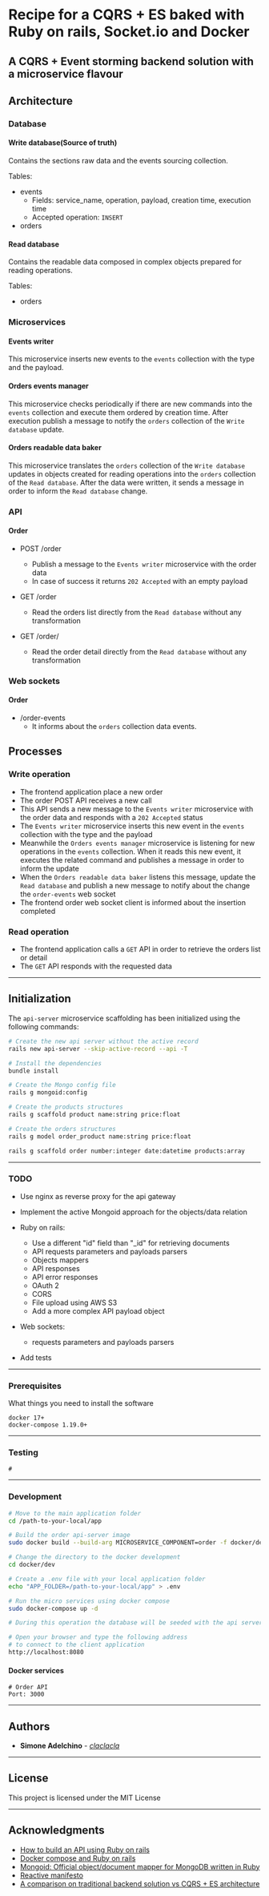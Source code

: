 # Recipe for a CQRS + ES baked with Ruby on rails, Socket.io and Docker

## **A CQRS + Event storming backend solution with a microservice flavour**

## Architecture

### **Database**

#### Write database(Source of truth)
Contains the sections raw data and the events sourcing collection.

Tables:
* events
    * Fields: service_name, operation, payload, creation time, execution time
    * Accepted operation: `INSERT`
* orders

#### Read database
Contains the readable data composed in complex objects prepared for reading operations.

Tables:
* orders

### **Microservices**

#### Events writer
This microservice inserts new events to the `events` collection with the type and the payload.

#### Orders events manager
This microservice checks periodically if there are new commands into the `events` collection and execute them ordered by creation time.
After execution publish a message to notify the `orders` collection of the `Write database` update.

#### Orders readable data baker
This microservice translates the `orders` collection of the `Write database` updates in objects created for reading operations into the `orders` collection of the `Read database`.
After the data were written, it sends a message in order to inform the `Read database` change.

### **API**

#### Order

* POST /order
    * Publish a message to the `Events writer` microservice with the order data
    * In case of success it returns `202 Accepted` with an empty payload

* GET /order
    * Read the orders list directly from the `Read database` without any transformation

* GET /order/<order id>
    * Read the order detail directly from the `Read database` without any transformation

### **Web sockets**

#### Order

* /order-events
    * It informs about the `orders` collection data events.

## Processes

### **Write operation**

* The frontend application place a new order
* The order POST API receives a new call
* This API sends a new message to the `Events writer` microservice with the order data and responds with a `202 Accepted` status
* The `Events writer` microservice inserts this new event in the `events` collection with the type and the payload
* Meanwhile the `Orders events manager` microservice is listening for new operations in the `events` collection. When it reads this new event, it executes the related command and publishes a message in order to inform the update
* When the `Orders readable data baker` listens this message, update the `Read database` and publish a new message to notify about the change the `order-events` web socket
* The frontend order web socket client is informed about the insertion completed

### **Read operation**

* The frontend application calls a `GET` API in order to retrieve the orders list or detail
* The `GET` API responds with the requested data

--------------------------------------------------------------------------------

## Initialization

The `api-server` microservice scaffolding has been initialized using the following commands:

```bash
# Create the new api server without the active record
rails new api-server --skip-active-record --api -T

# Install the dependencies
bundle install

# Create the Mongo config file
rails g mongoid:config

# Create the products structures
rails g scaffold product name:string price:float

# Create the orders structures
rails g model order_product name:string price:float

rails g scaffold order number:integer date:datetime products:array

```

--------------------------------------------------------------------------------

### TODO

* Use nginx as reverse proxy for the api gateway

* Implement the active Mongoid approach for the objects/data relation

* Ruby on rails:
    * Use a different "id" field than "_id" for retrieving documents
    * API requests parameters and payloads parsers
    * Objects mappers
    * API responses 
    * API error responses 
    * OAuth 2
    * CORS
    * File upload using AWS S3
    * Add a more complex API payload object

* Web sockets:
    * requests parameters and payloads parsers

* Add tests

--------------------------------------------------------------------------------

### Prerequisites

What things you need to install the software

```
docker 17+
docker-compose 1.19.0+

```

--------------------------------------------------------------------------------

### Testing

```
#

```

--------------------------------------------------------------------------------

### Development

```bash
# Move to the main application folder
cd /path-to-your-local/app

# Build the order api-server image
sudo docker build --build-arg MICROSERVICE_COMPONENT=order -f docker/dev/api-server/Dockerfile . -t claclacla/order-api-server

# Change the directory to the docker development 
cd docker/dev

# Create a .env file with your local application folder
echo "APP_FOLDER=/path-to-your-local/app" > .env 

# Run the micro services using docker compose
sudo docker-compose up -d

# During this operation the database will be seeded with the api server db seeds

# Open your browser and type the following address
# to connect to the client application
http://localhost:8080

```

#### Docker services

```
# Order API
Port: 3000

```

--------------------------------------------------------------------------------

## Authors

- **Simone Adelchino** - [_claclacla_](https://twitter.com/_claclacla_)

--------------------------------------------------------------------------------

## License

This project is licensed under the MIT License

--------------------------------------------------------------------------------

## Acknowledgments

- [How to build an API using Ruby on rails](https://codeburst.io/how-to-build-a-good-api-using-rubyonrails-ef7eadfa3078)
- [Docker compose and Ruby on rails](https://docs.docker.com/v17.09/compose/rails/)
- [Mongoid: Official object/document mapper for MongoDB written in Ruby](https://docs.mongodb.com/mongoid/master/tutorials/mongoid-rails/)
- [Reactive manifesto](https://www.reactivemanifesto.org/)
- [A comparison on traditional backend solution vs CQRS + ES architecture](https://www.bouvet.no/bouvet-deler/utbrudd/a-simple-todo-application-a-comparison-on-traditional-vs-cqrs-es-architecture )